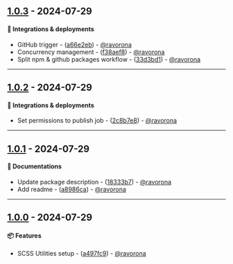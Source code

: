 ## [1.0.3](https://github.com/ravorona/utils-scss/compare/1.0.2..1.0.3) - 2024-07-29
#### 🚀 Integrations & deployments
- GitHub trigger - ([a66e2eb](https://github.com/ravorona/utils-scss/commit/a66e2eb4a84662dd1d84d4908f95b7fa5553b401)) - [@ravorona](https://github.com/ravorona)
- Concurrency management - ([f38aef8](https://github.com/ravorona/utils-scss/commit/f38aef812aeba37fdbd8fdbf1cb5782c8335fe89)) - [@ravorona](https://github.com/ravorona)
- Split npm & github packages workflow - ([33d3bd1](https://github.com/ravorona/utils-scss/commit/33d3bd163ffd92d3c56e5d1933ae80d884848b1d)) - [@ravorona](https://github.com/ravorona)

- - -

## [1.0.2](https://github.com/ravorona/utils-scss/compare/1.0.1..1.0.2) - 2024-07-29
#### 🚀 Integrations & deployments
- Set permissions to publish job - ([2c8b7e8](https://github.com/ravorona/utils-scss/commit/2c8b7e8592f787cba58a575a13314a7946a5e85a)) - [@ravorona](https://github.com/ravorona)

- - -

## [1.0.1](https://github.com/ravorona/utils-scss/compare/1.0.0..1.0.1) - 2024-07-29
#### 📔 Documentations
- Update package description - ([18333b7](https://github.com/ravorona/utils-scss/commit/18333b7dcc51a8a7950923fd3849a848b79b6a16)) - [@ravorona](https://github.com/ravorona)
- Add readme - ([a8986ca](https://github.com/ravorona/utils-scss/commit/a8986caf6d81b8c44677b99f98056ff7758ba0dc)) - [@ravorona](https://github.com/ravorona)

- - -

## [1.0.0](https://github.com/ravorona/utils-scss/compare/a497fc930f9dc7bc704ab6daa8ababc6685e6cab..1.0.0) - 2024-07-29
#### 📦 Features
- SCSS Utilities setup - ([a497fc9](https://github.com/ravorona/utils-scss/commit/a497fc930f9dc7bc704ab6daa8ababc6685e6cab)) - [@ravorona](https://github.com/ravorona)


